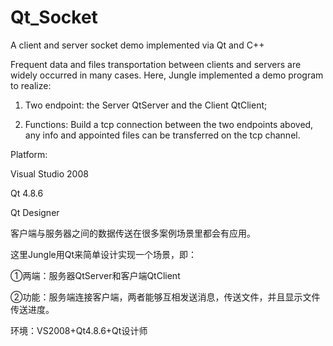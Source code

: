 # Qt_Socket
A client and server socket demo implemented via Qt and C++

Frequent data and files transportation between clients and servers are widely occurred in many cases.
Here, Jungle implemented a demo program to realize:

1. Two endpoint: the Server QtServer and the Client QtClient;

2. Functions: Build a tcp connection between the two endpoints aboved, any info and appointed files can be transferred on the tcp channel.

Platform:

Visual Studio 2008

Qt 4.8.6

Qt Designer


客户端与服务器之间的数据传送在很多案例场景里都会有应用。

这里Jungle用Qt来简单设计实现一个场景，即： 

①两端：服务器QtServer和客户端QtClient 

②功能：服务端连接客户端，两者能够互相发送消息，传送文件，并且显示文件传送进度。
 
环境：VS2008+Qt4.8.6+Qt设计师
